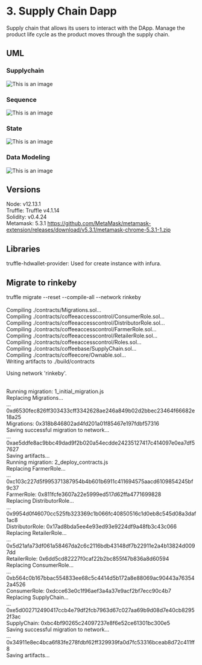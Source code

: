 # 3. Supply Chain Dapp

Supply chain that allows its users to interact with the DApp. 
Manage the product life cycle as the product moves through the supply chain.

## UML
### Supplychain
![This is an image](./img/supplychain.png)

### Sequence
![This is an image](./img/sequence.png)

### State
![This is an image](./img/state.png)
 
### Data Modeling
![This is an image](./img/data.png)
 
 ## Versions
 Node: v12.13.1<br>
 Truffle: Truffle v4.1.14<br>
 Solidity: v0.4.24<br>
 Metamask: 5.3.1 https://github.com/MetaMask/metamask-extension/releases/download/v5.3.1/metamask-chrome-5.3.1-1.zip
 
 ## Libraries
 truffle-hdwallet-provider: Used for create instance with infura.
 
## Migrate to rinkeby
truffle migrate --reset --compile-all --network rinkeby<br><br>
Compiling ./contracts/Migrations.sol...<br>
Compiling ./contracts/coffeeaccesscontrol/ConsumerRole.sol...<br>
Compiling ./contracts/coffeeaccesscontrol/DistributorRole.sol...<br>
Compiling ./contracts/coffeeaccesscontrol/FarmerRole.sol...<br>
Compiling ./contracts/coffeeaccesscontrol/RetailerRole.sol...<br>
Compiling ./contracts/coffeeaccesscontrol/Roles.sol...<br>
Compiling ./contracts/coffeebase/SupplyChain.sol...<br>
Compiling ./contracts/coffeecore/Ownable.sol...<br>
Writing artifacts to ./build/contracts<br>

Using network 'rinkeby'.<br><br>

Running migration: 1_initial_migration.js<br>
  Replacing Migrations...<br>
  ... 0xd6530fec826ff303433cff3342628ae246a849b02d2bbec23464f66682e18a25<br>
  Migrations: 0x318b846802ad4fd201a01f85467e197fdbf57316<br>
Saving successful migration to network...<br>
  ... 0xae5ddfe8ac9bbc49dad9f2b020a54ecdde24235127417c414097e0ea7df57627<br>
Saving artifacts...<br>
Running migration: 2_deploy_contracts.js<br>
  Replacing FarmerRole...<br>
  ... 0xc103c227d5f995371387954b4b601b6911c411694575aacd6109854245bf9c37<br>
  FarmerRole: 0x811fcfe3607a22e5999ed517d62ffa4771699828<br>
  Replacing DistributorRole...<br>
  ... 0x9954d0f46070cc525fb323369c1b066fc40850516c1d0eb8c545d08a3daf1ac8<br>
  DistributorRole: 0x17ad8bda5ee4e93ed93e9224df9a48fb3c43c066<br>
  Replacing RetailerRole...<br>
  ... 0x5d21afa73df061a58467da2c6c2116bdb43148df7b22911e2a4b13824d0097dd<br>
  RetailerRole: 0x6dd5cd82227f0caf22b2bc855f47b836a8d60594<br>
  Replacing ConsumerRole...<br>
  ... 0xb564c0b167bbac554833ee68c5c4414d5b172a8e88069ac90443a763542a4526<br>
  ConsumerRole: 0xdcce63e0c1f96aef3a4a37e9acf2bf7ecc90c4b7<br>
  Replacing SupplyChain...<br>
  ... 0xe5d002712490417ccb4e79df2fcb7963d67c027aa69b9d08d7e40cb82952f3ac<br>
  SupplyChain: 0xbc4bf90265c24097237e8f6e52ce61301bc300e5<br>
Saving successful migration to network...<br>
  ... 0x34911e8ec4bca6f83fe278fdbf62ff329939fa0d7fc53316bceab8d72c411ff8<br>
Saving artifacts...
